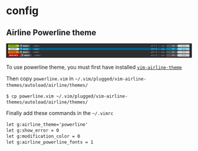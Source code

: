 # config

## Airline Powerline theme 

![](airline-powerline-theme.png)

To use powerline theme, you must first have installed [```vim-airline-theme```](https://github.com/vim-airline/vim-airline)

Then copy ```powerline.vim``` in ```~/.vim/plugged/vim-airline-themes/autoload/airline/themes/```
```shell script
$ cp powerline.vim ~/.vim/plugged/vim-airline-themes/autoload/airline/themes/
```
Finally add these commands in the ```~/.vimrc```
```vim
let g:airline_theme='powerline'
let g:show_error = 0
let g:modification_color = 0
let g:airline_powerline_fonts = 1
```
